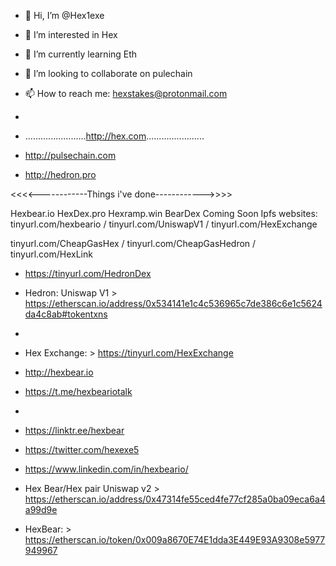 - 👋 Hi, I’m @Hex1exe
- 👀 I’m interested in Hex
- 🌱 I’m currently learning Eth
- 💞️ I’m looking to collaborate on pulechain
- 📫 How to reach me: hexstakes@protonmail.com   
- 
-  ........................http://hex.com.......................
-  http://pulsechain.com

-  http://hedron.pro

<<<<------------Things i've done------------>>>>

Hexbear.io
HexDex.pro
Hexramp.win
BearDex Coming Soon
Ipfs websites: 
tinyurl.com/hexbeario  /  tinyurl.com/UniswapV1 /  tinyurl.com/HexExchange

tinyurl.com/CheapGasHex / tinyurl.com/CheapGasHedron / tinyurl.com/HexLink


-  https://tinyurl.com/HedronDex
-  Hedron: Uniswap V1 > https://etherscan.io/address/0x534141e1c4c536965c7de386c6e1c5624da4c8ab#tokentxns
-  
-  Hex Exchange: > https://tinyurl.com/HexExchange

-  http://hexbear.io
-  https://t.me/hexbeariotalk
-  

-  https://linktr.ee/hexbear
-  https://twitter.com/hexexe5
-  https://www.linkedin.com/in/hexbeario/
- Hex Bear/Hex pair Uniswap v2 > https://etherscan.io/address/0x47314fe55ced4fe77cf285a0ba09eca6a4a99d9e
- HexBear:  > https://etherscan.io/token/0x009a8670E74E1dda3E449E93A9308e5977949967







<!---
Hex1exe/Hex1exe is a ✨ special ✨ repository because its `README.md` (this file) appears on your GitHub profile.
You can click the Preview link to take a look at your changes.
--->
